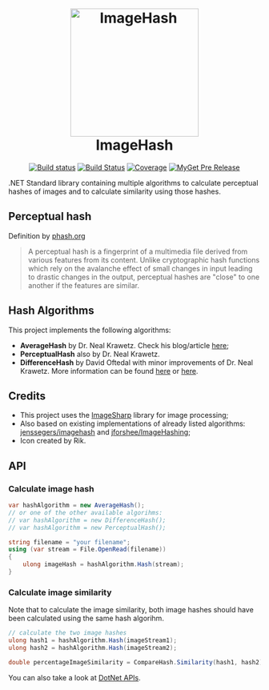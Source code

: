 <h1 align="center">
<img src="https://raw.githubusercontent.com/coenm/ImageHash/master/icon/ImageHash.512.png" alt="ImageHash" width="256"/>
<br/>
ImageHash
</h1>
<div align="center">

[![Build status](https://ci.appveyor.com/api/projects/status/891pi650ra2ori5t/branch/develop?svg=true)](https://ci.appveyor.com/project/coenm/imagehash/branch/develop) [![Build Status](https://travis-ci.org/coenm/ImageHash.svg?branch=develop)](https://travis-ci.org/coenm/ImageHash) [![Coverage](https://codecov.io/gh/coenm/imagehash/branch/develop/graph/badge.svg)](https://codecov.io/gh/coenm/imagehash) [![MyGet Pre Release](https://img.shields.io/myget/coenm/vpre/CoenM.ImageSharp.ImageHash.svg?label=myget)](https://www.myget.org/feed/Packages/coenm/)

</div>
.NET Standard library containing multiple algorithms to calculate perceptual hashes of images and to calculate similarity using those hashes.


## Perceptual hash
Definition by [phash.org](https://www.phash.org/)

> A perceptual hash is a fingerprint of a multimedia file derived from various features from its content. Unlike cryptographic hash functions which rely on the avalanche effect of small changes in input leading to drastic changes in the output, perceptual hashes are "close" to one another if the features are similar.

## Hash Algorithms
This project implements the following algorithms:
- **AverageHash** by Dr. Neal Krawetz. Check his blog/article [here](http://www.hackerfactor.com/blog/index.php?/archives/432-Looks-Like-It.html);
- **PerceptualHash** also by Dr. Neal Krawetz.
- **DifferenceHash** by David Oftedal with minor improvements of Dr. Neal Krawetz. More information can be found [here](http://01101001.net/programming.php) or [here](http://www.hackerfactor.com/blog/index.php?/archives/529-Kind-of-Like-That.html).

## Credits
- This project uses the [ImageSharp](https://sixlabors.com/projects/imagesharp/) library for image processing;
- Also based on existing implementations of already listed algorithms: [jenssegers/imagehash](https://github.com/jenssegers/imagehash) and [jforshee/ImageHashing](https://github.com/jforshee/ImageHashing);
- Icon created by Rik.

## API

### Calculate image hash
```csharp
var hashAlgorithm = new AverageHash();
// or one of the other available algorihms:
// var hashAlgorithm = new DifferenceHash();
// var hashAlgorithm = new PerceptualHash();

string filename = "your filename";
using (var stream = File.OpenRead(filename))
{
    ulong imageHash = hashAlgorithm.Hash(stream);  
}
```

### Calculate image similarity
Note that to calculate the image similarity, both image hashes should have been calculated using the same hash algorihm.

```csharp
// calculate the two image hashes
ulong hash1 = hashAlgorithm.Hash(imageStream1);  
ulong hash2 = hashAlgorithm.Hash(imageStream2);  

double percentageImageSimilarity = CompareHash.Similarity(hash1, hash2);
```

You can also take a look at [DotNet APIs](http://dotnetapis.com/pkg/CoenM.ImageSharp.ImageHash).


